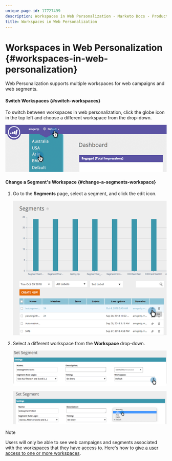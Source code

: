 ```yaml
---
unique-page-id: 17727499
description: Workspaces in Web Personalization - Marketo Docs - Product Documentation
title: Workspaces in Web Personalization
---
```


# Workspaces in Web Personalization {#workspaces-in-web-personalization}

Web Personalization supports multiple workspaces for web campaigns and web segments.

#### Switch Workspaces {#switch-workspaces}

To switch between workspaces in web personalization, click the globe icon in the top left and choose a different workspace from the drop-down.

![](assets/ss7.png)

#### Change a Segment's Workspace {#change-a-segments-workspace}

1. Go to the **Segments** page, select a segment, and click the edit icon.

   ![](assets/ss4.png)

1. Select a different workspace from the **Workspace** drop-down.

   ![](assets/ss6.png)

   ![](assets/ss5.png)

>[!NOTE]
>
>Users will only be able to see web campaigns and segments associated with the workspaces that they have access to. Here's how to [give a user access to one or more workspaces](../../../product-docs/administration/workspaces-and-person-partitions/allow-user-access-to-a-workspace.md).

